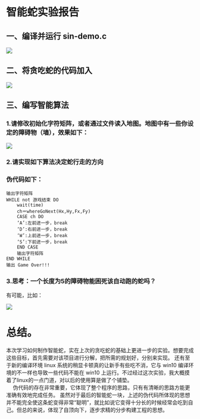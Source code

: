 # 智能蛇实验报告

## 一、编译并运行 sin-demo.c

![](http://m.qpic.cn/psb?/V10TJRfP2sMibY/nvCwZBwdnwnrB0mnluAYaxADV27tvTnxZC6A*H0Lgns!/b/dFMBAAAAAAAA&bo=2QKwAQAAAAACN3k!&rf=viewer_4)

## 二、将贪吃蛇的代码加入
 
![](http://m.qpic.cn/psb?/V10TJRfP2sMibY/GGR4kYvhJ9mNqwLpJ*MoAaB3RMihDZUtix3h7yNzW1g!/b/dFQBAAAAAAAA&bo=kgbOAwAAAAACN0o!&rf=viewer_4)


## 三、编写智能算法

### 1.请修改初始化字符矩阵，或者通过文件读入地图。地图中有一些你设定的障碍物（墙），效果如下：

![](http://m.qpic.cn/psb?/V10TJRfP2sMibY/16OSpGaAtf1hOgj*k8jZ9UiX.9hoyXUaiOBSLjvHRTA!/b/dDMBAAAAAAAA&bo=IQVwAwAAAAACN0Q!&rf=viewer_4)

### 2.请实现如下算法决定蛇行走的方向

### 伪代码如下：

```
输出字符矩阵
WHILE not 游戏结束 DO
    wait(time)
    ch＝whereGoNext(Hx,Hy,Fx,Fy)
    CASE ch DO
    ‘A’:左前进一步，break 
    ‘D’:右前进一步，break    
    ‘W’:上前进一步，break    
    ‘S’:下前进一步，break    
    END CASE
    输出字符矩阵
END WHILE
输出 Game Over!!! 
```

### 3.思考：一个长度为5的障碍物能困死该自动跑的蛇吗？  

有可能，比如：

![](http://m.qpic.cn/psb?/V10TJRfP2sMibY/xZTPniibOmrG.SCecnqZbKMkwHXXLlEGpv5.YRBnejg!/b/dFMBAAAAAAAA&bo=OgIJAgAAAAACJzA!&rf=viewer_4)


# 总结。  
  
 本次学习如何制作智能蛇，实在上次的贪吃蛇的基础上更进一步的实验。想要完成这些目标，首先需要对该项目进行分解，把所需的规划好，分别来实现。     还有至于新的编译环境 linux 系统的稍显卡顿真的让新手有些吃不消，它与 win10 编译环境的不一样也导致一些代码不能在 win10 上运行。不过经过这次实验，我大概摸着了linux的一点门道，对以后的使用算是做了个铺垫。  
  伪代码的存在非常重要，它体现了整个程序的思路，只有有清晰的思路方能更准确有效地完成任务。 虽然对于最后的智能蛇一块，上述的伪代码所体现的思想并不能完全使这条蛇变得非常“聪明”，就比如说它变得十分长的时候经常会吃到自己。但总的来说，体现了自顶向下，逐步求精的分步构建工程的思想。

